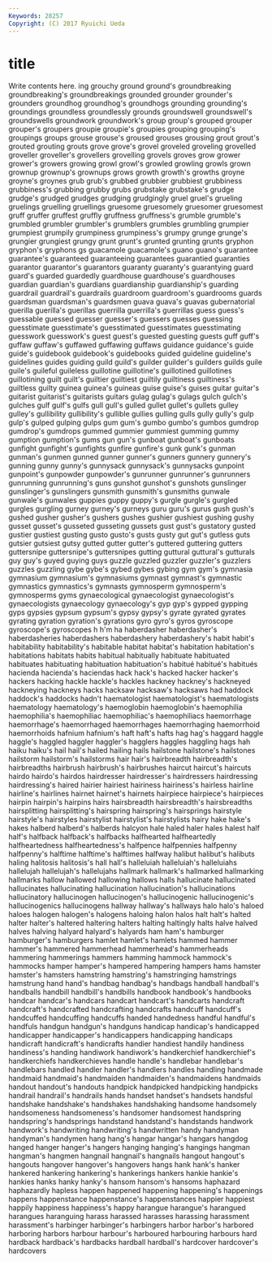 ```yaml
---
Keywords: 28257 
Copyright: (C) 2017 Ryuichi Ueda
---
```


# title

Write contents here.
ing grouchy ground ground's groundbreaking groundbreaking's groundbreakings
grounded grounder grounder's grounders groundhog groundhog's groundhogs grounding grounding's groundings
groundless groundlessly grounds groundswell groundswell's groundswells groundwork groundwork's group group's
grouped grouper grouper's groupers groupie groupie's groupies grouping grouping's groupings
groups grouse grouse's groused grouses grousing grout grout's grouted grouting
grouts grove grove's grovel groveled groveling grovelled groveller groveller's grovellers
grovelling grovels groves grow grower grower's growers growing growl growl's
growled growling growls grown grownup grownup's grownups grows growth growth's
growths groyne groyne's groynes grub grub's grubbed grubbier grubbiest grubbiness
grubbiness's grubbing grubby grubs grubstake grubstake's grudge grudge's grudged grudges
grudging grudgingly gruel gruel's grueling gruelings gruelling gruellings gruesome gruesomely
gruesomer gruesomest gruff gruffer gruffest gruffly gruffness gruffness's grumble grumble's
grumbled grumbler grumbler's grumblers grumbles grumbling grumpier grumpiest grumpily grumpiness
grumpiness's grumpy grunge grunge's grungier grungiest grungy grunt grunt's grunted
grunting grunts gryphon gryphon's gryphons gs guacamole guacamole's guano guano's
guarantee guarantee's guaranteed guaranteeing guarantees guarantied guaranties guarantor guarantor's guarantors
guaranty guaranty's guarantying guard guard's guarded guardedly guardhouse guardhouse's guardhouses
guardian guardian's guardians guardianship guardianship's guarding guardrail guardrail's guardrails guardroom
guardroom's guardrooms guards guardsman guardsman's guardsmen guava guava's guavas gubernatorial
guerilla guerilla's guerillas guerrilla guerrilla's guerrillas guess guess's guessable guessed
guesser guesser's guessers guesses guessing guesstimate guesstimate's guesstimated guesstimates guesstimating
guesswork guesswork's guest guest's guested guesting guests guff guff's guffaw
guffaw's guffawed guffawing guffaws guidance guidance's guide guide's guidebook guidebook's
guidebooks guided guideline guideline's guidelines guides guiding guild guild's guilder
guilder's guilders guilds guile guile's guileful guileless guillotine guillotine's guillotined
guillotines guillotining guilt guilt's guiltier guiltiest guiltily guiltiness guiltiness's guiltless
guilty guinea guinea's guineas guise guise's guises guitar guitar's guitarist
guitarist's guitarists guitars gulag gulag's gulags gulch gulch's gulches gulf
gulf's gulfs gull gull's gulled gullet gullet's gullets gulley gulley's
gullibility gullibility's gullible gullies gulling gulls gully gully's gulp gulp's
gulped gulping gulps gum gum's gumbo gumbo's gumbos gumdrop gumdrop's
gumdrops gummed gummier gummiest gumming gummy gumption gumption's gums gun
gun's gunboat gunboat's gunboats gunfight gunfight's gunfights gunfire gunfire's gunk
gunk's gunman gunman's gunmen gunned gunner gunner's gunners gunnery gunnery's
gunning gunny gunny's gunnysack gunnysack's gunnysacks gunpoint gunpoint's gunpowder gunpowder's
gunrunner gunrunner's gunrunners gunrunning gunrunning's guns gunshot gunshot's gunshots gunslinger
gunslinger's gunslingers gunsmith gunsmith's gunsmiths gunwale gunwale's gunwales guppies guppy
guppy's gurgle gurgle's gurgled gurgles gurgling gurney gurney's gurneys guru
guru's gurus gush gush's gushed gusher gusher's gushers gushes gushier
gushiest gushing gushy gusset gusset's gusseted gusseting gussets gust gust's
gustatory gusted gustier gustiest gusting gusto gusto's gusts gusty gut
gut's gutless guts gutsier gutsiest gutsy gutted gutter gutter's guttered
guttering gutters guttersnipe guttersnipe's guttersnipes gutting guttural guttural's gutturals guy
guy's guyed guying guys guzzle guzzled guzzler guzzler's guzzlers guzzles
guzzling gybe gybe's gybed gybes gybing gym gym's gymnasia gymnasium
gymnasium's gymnasiums gymnast gymnast's gymnastic gymnastics gymnastics's gymnasts gymnosperm gymnosperm's
gymnosperms gyms gynaecological gynaecologist gynaecologist's gynaecologists gynaecology gynaecology's gyp gyp's
gypped gypping gyps gypsies gypsum gypsum's gypsy gypsy's gyrate gyrated
gyrates gyrating gyration gyration's gyrations gyro gyro's gyros gyroscope gyroscope's
gyroscopes h h'm ha haberdasher haberdasher's haberdasheries haberdashers haberdashery haberdashery's
habit habit's habitability habitability's habitable habitat habitat's habitation habitation's habitations
habitats habits habitual habitually habituate habituated habituates habituating habituation habituation's
habitué habitué's habitués hacienda hacienda's haciendas hack hack's hacked hacker
hacker's hackers hacking hackle hackle's hackles hackney hackney's hackneyed hackneying
hackneys hacks hacksaw hacksaw's hacksaws had haddock haddock's haddocks hadn't
haematologist haematologist's haematologists haematology haematology's haemoglobin haemoglobin's haemophilia haemophilia's haemophiliac
haemophiliac's haemophiliacs haemorrhage haemorrhage's haemorrhaged haemorrhages haemorrhaging haemorrhoid haemorrhoids hafnium
hafnium's haft haft's hafts hag hag's haggard haggle haggle's haggled
haggler haggler's hagglers haggles haggling hags hah haiku haiku's hail
hail's hailed hailing hails hailstone hailstone's hailstones hailstorm hailstorm's hailstorms
hair hair's hairbreadth hairbreadth's hairbreadths hairbrush hairbrush's hairbrushes haircut haircut's
haircuts hairdo hairdo's hairdos hairdresser hairdresser's hairdressers hairdressing hairdressing's haired
hairier hairiest hairiness hairiness's hairless hairline hairline's hairlines hairnet hairnet's
hairnets hairpiece hairpiece's hairpieces hairpin hairpin's hairpins hairs hairsbreadth hairsbreadth's
hairsbreadths hairsplitting hairsplitting's hairspring hairspring's hairsprings hairstyle hairstyle's hairstyles hairstylist
hairstylist's hairstylists hairy hake hake's hakes halberd halberd's halberds halcyon
hale haled haler hales halest half half's halfback halfback's halfbacks
halfhearted halfheartedly halfheartedness halfheartedness's halfpence halfpennies halfpenny halfpenny's halftime halftime's
halftimes halfway halibut halibut's halibuts haling halitosis halitosis's hall hall's
halleluiah halleluiah's halleluiahs hallelujah hallelujah's hallelujahs hallmark hallmark's hallmarked hallmarking
hallmarks hallow hallowed hallowing hallows halls hallucinate hallucinated hallucinates hallucinating
hallucination hallucination's hallucinations hallucinatory hallucinogen hallucinogen's hallucinogenic hallucinogenic's hallucinogenics hallucinogens
hallway hallway's hallways halo halo's haloed haloes halogen halogen's halogens
haloing halon halos halt halt's halted halter halter's haltered haltering
halters halting haltingly halts halve halved halves halving halyard halyard's
halyards ham ham's hamburger hamburger's hamburgers hamlet hamlet's hamlets hammed
hammer hammer's hammered hammerhead hammerhead's hammerheads hammering hammerings hammers hamming
hammock hammock's hammocks hamper hamper's hampered hampering hampers hams hamster
hamster's hamsters hamstring hamstring's hamstringing hamstrings hamstrung hand hand's handbag
handbag's handbags handball handball's handballs handbill handbill's handbills handbook handbook's
handbooks handcar handcar's handcars handcart handcart's handcarts handcraft handcraft's handcrafted
handcrafting handcrafts handcuff handcuff's handcuffed handcuffing handcuffs handed handedness handful
handful's handfuls handgun handgun's handguns handicap handicap's handicapped handicapper handicapper's
handicappers handicapping handicaps handicraft handicraft's handicrafts handier handiest handily handiness
handiness's handing handiwork handiwork's handkerchief handkerchief's handkerchiefs handkerchieves handle handle's
handlebar handlebar's handlebars handled handler handler's handlers handles handling handmade
handmaid handmaid's handmaiden handmaiden's handmaidens handmaids handout handout's handouts handpick
handpicked handpicking handpicks handrail handrail's handrails hands handset handset's handsets
handsful handshake handshake's handshakes handshaking handsome handsomely handsomeness handsomeness's handsomer
handsomest handspring handspring's handsprings handstand handstand's handstands handwork handwork's handwriting
handwriting's handwritten handy handyman handyman's handymen hang hang's hangar hangar's
hangars hangdog hanged hanger hanger's hangers hanging hanging's hangings hangman
hangman's hangmen hangnail hangnail's hangnails hangout hangout's hangouts hangover hangover's
hangovers hangs hank hank's hanker hankered hankering hankering's hankerings hankers
hankie hankie's hankies hanks hanky hanky's hansom hansom's hansoms haphazard
haphazardly hapless happen happened happening happening's happenings happens happenstance happenstance's
happenstances happier happiest happily happiness happiness's happy harangue harangue's harangued
harangues haranguing harass harassed harasses harassing harassment harassment's harbinger harbinger's
harbingers harbor harbor's harbored harboring harbors harbour harbour's harboured harbouring
harbours hard hardback hardback's hardbacks hardball hardball's hardcover hardcover's hardcovers
